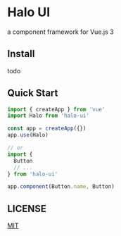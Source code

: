 # Halo UI
a component framework for Vue.js 3
## Install
todo
## Quick Start
``` javascript
import { createApp } from 'vue'
import Halo from 'halo-ui'

const app = createApp({})
app.use(Halo)

// or
import {
  Button
  // ...
} from 'halo-ui'

app.component(Button.name, Button)
```
## LICENSE
[MIT](LICENSE)